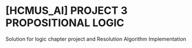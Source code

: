 # [HCMUS_AI] PROJECT 3 PROPOSITIONAL LOGIC

Solution for logic chapter project and Resolution Algorithm Implementation
